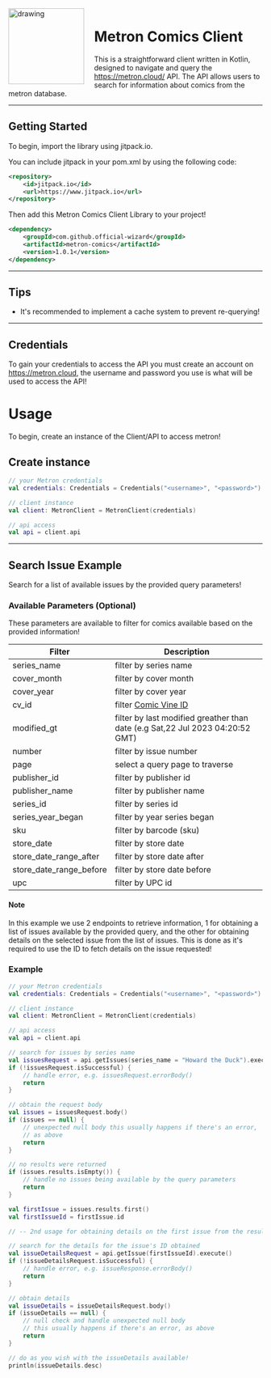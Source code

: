 <img align="left" src="https://i.imgur.com/QoJjbkn.png" alt="drawing" width="150" style="margin-right: 20px;"/>

# Metron Comics Client
This is a straightforward client written in Kotlin, designed to navigate and query the https://metron.cloud/ API. The API allows users to search for information about comics from the metron database.

---

## Getting Started

To begin, import the library using jitpack.io.

You can include jitpack in your pom.xml by using the following code:
```xml
<repository>
    <id>jitpack.io</id>
    <url>https://www.jitpack.io</url>
</repository>
```

Then add this Metron Comics Client Library to your project!

```xml
<dependency>
    <groupId>com.github.official-wizard</groupId>
    <artifactId>metron-comics</artifactId>
    <version>1.0.1</version>
</dependency>
```
---

## Tips

- It's recommended to implement a cache system to prevent re-querying!

---

## Credentials
To gain your credentials to access the API you must create an account on https://metron.cloud, the username and password you use is what will be used to access the API!

# Usage
To begin, create an instance of the Client/API to access metron!

## Create instance
```kotlin
// your Metron credentials
val credentials: Credentials = Credentials("<username>", "<password>")

// client instance 
val client: MetronClient = MetronClient(credentials)

// api access
val api = client.api
```

---

## Search Issue Example
Search for a list of available issues by the provided query parameters!
### Available Parameters (Optional)
These parameters are available to filter for comics available based on the provided information!

| Filter                  | Description                                                                   |
|-------------------------|-------------------------------------------------------------------------------|
| series_name             | filter by series name                                                         |
| cover_month             | filter by cover month                                                         |
| cover_year              | filter by cover year                                                          |
| cv_id                   | filter [Comic Vine ID](https://www.wikidata.org/wiki/Property:P5905)          |
| modified_gt             | filter by last modified greather than date (e.g Sat,22 Jul 2023 04:20:52 GMT) |
| number                  | filter by issue number                                                        |
| page                    | select a query page to traverse                                               |
| publisher_id            | filter by publisher id                                                        |
| publisher_name          | filter by publisher name                                                      |
| series_id               | filter by series id                                                           |
| series_year_began       | filter by year series began                                                   |
| sku                     | filter by barcode (sku)                                                       |
| store_date              | filter by store date                                                          |
| store_date_range_after  | filter by store date after                                                    |
| store_date_range_before | filter by store date before                                                   |
| upc                     | filter by UPC id                                                              |

#### Note
In this example we use 2 endpoints to retrieve information, 1 for obtaining a list of issues available by the provided query, and the other for obtaining details on the selected issue from the list of issues.
This is done as it's required to use the ID to fetch details on the issue requested!
### Example
```kotlin
// your Metron credentials
val credentials: Credentials = Credentials("<username>", "<password>")

// client instance 
val client: MetronClient = MetronClient(credentials)

// api access
val api = client.api

// search for issues by series name
val issuesRequest = api.getIssues(series_name = "Howard the Duck").execute()
if (!issuesRequest.isSuccessful) {
    // handle error, e.g. issuesRequest.errorBody() 
    return
}

// obtain the request body
val issues = issuesRequest.body()
if (issues == null) {
    // unexpected null body this usually happens if there's an error, 
    // as above
    return
}

// no results were returned
if (issues.results.isEmpty()) {
    // handle no issues being available by the query parameters
    return
}

val firstIssue = issues.results.first()
val firstIssueId = firstIssue.id

// -- 2nd usage for obtaining details on the first issue from the results --

// search for the details for the issue's ID obtained
val issueDetailsRequest = api.getIssue(firstIssueId).execute()
if (!issueDetailsRequest.isSuccessful) {
    // handle error, e.g. issueResponse.errorBody() 
    return
}

// obtain details
val issueDetails = issueDetailsRequest.body()
if (issueDetails == null) {
    // null check and handle unexpected null body
    // this usually happens if there's an error, as above
    return
}

// do as you wish with the issueDetails available!
println(issueDetails.desc)
```